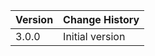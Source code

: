 | **Version** | **Change History**                                                                       |
|-------------|------------------------------------------------------------------------------------------|
| 3.0.0       | Initial version	                                          |
